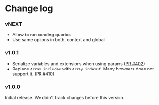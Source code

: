 # Change log

### vNEXT

- Allow to not sending queries
- Use same options in both, context and global

### v1.0.1

- Serialize variables and extensions when using params ([PR #402](https://github.com/apollographql/apollo-angular/pull/402))
- Replace `Array.includes` with `Array.indexOf`. Many browsers does not support it. ([PR #410](https://github.com/apollographql/apollo-angular/pull/410))

### v1.0.0

Initial release. We didn't track changes before this version.
